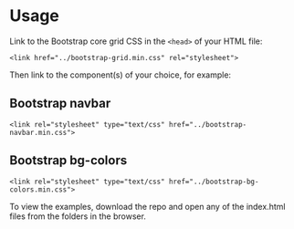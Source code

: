 # Usage
Link to the Bootstrap core grid CSS in the `<head>` of your HTML file:

`<link href="../bootstrap-grid.min.css" rel="stylesheet">`

Then link to the component(s) of your choice, for example:

## Bootstrap navbar
`<link rel="stylesheet" type="text/css" href="../bootstrap-navbar.min.css">` 

## Bootstrap bg-colors
`<link rel="stylesheet" type="text/css" href="../bootstrap-bg-colors.min.css">`

To view the examples, download the repo and open any of the index.html files from the folders in the browser. 